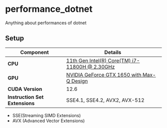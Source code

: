 # performance_dotnet
Anything about performances  of dotnet


## Setup
| **Component**            | **Details**                                      |
|--------------------------|--------------------------------------------------|
| **CPU**                  | [11th Gen Intel(R) Core(TM) i7-11800H @ 2.30GHz](https://www.intel.com/content/www/us/en/products/sku/213803/intel-core-i711800h-processor-24m-cache-up-to-4-60-ghz/specifications.html)   |
| **GPU**                  | [NVIDIA GeForce GTX 1650 with Max-Q Design](https://www.techpowerup.com/gpu-specs/geforce-gtx-1650-max-q.c3620)        |
| **CUDA Version**         | 12.6                                            |
| **Instruction Set Extensions** | SSE4.1, SSE4.2, AVX2, AVX-512                  |
* SSE(Streaming SIMD Extensions)
* AVX (Advanced Vector Extensions)
